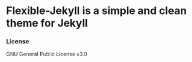 # Flexible-Jekyll is a simple and clean theme for Jekyll

### License

GNU General Public License v3.0
